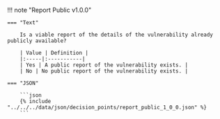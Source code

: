<!-- This content is autogenerated by doctools.py. Do not Edit. -->
!!! note "Report Public v1.0.0"

    === "Text" 
    
        Is a viable report of the details of the vulnerability already publicly available?

        | Value | Definition |
        |:-----|:-----------|
        | Yes | A public report of the vulnerability exists. |
        | No | No public report of the vulnerability exists. |
        
    === "JSON"
    
        ```json
        {% include "../../../data/json/decision_points/report_public_1_0_0.json" %}
        ```
